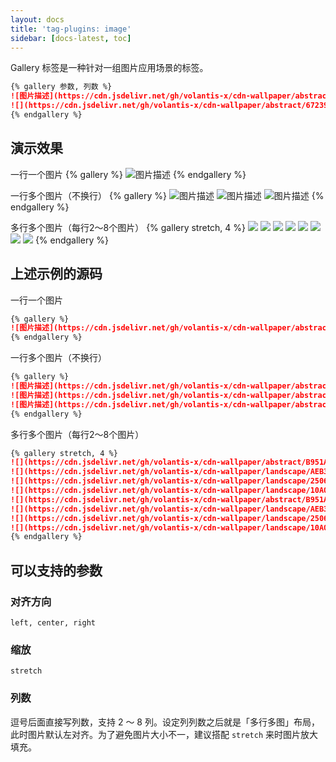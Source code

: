 ```yaml
---
layout: docs
title: 'tag-plugins: image'
sidebar: [docs-latest, toc]
---
```


Gallery 标签是一种针对一组图片应用场景的标签。

```md 本插件最后更新于 <u>3.0</u> 版本
{% gallery 参数, 列数 %}
![图片描述](https://cdn.jsdelivr.net/gh/volantis-x/cdn-wallpaper/abstract/B18FCBB3-67FD-48CC-B4F3-457BA145F17A.jpeg)
![](https://cdn.jsdelivr.net/gh/volantis-x/cdn-wallpaper/abstract/67239FBB-E15D-4F4F-8EE8-0F1C9F3C4E7C.jpeg)
{% endgallery %}
```

## 演示效果

一行一个图片
{% gallery %}
![图片描述](https://cdn.jsdelivr.net/gh/volantis-x/cdn-wallpaper/abstract/41F215B9-261F-48B4-80B5-4E86E165259E.jpeg)
{% endgallery %}

一行多个图片（不换行）
{% gallery %}
![图片描述](https://cdn.jsdelivr.net/gh/volantis-x/cdn-wallpaper/abstract/B18FCBB3-67FD-48CC-B4F3-457BA145F17A.jpeg)
![图片描述](https://cdn.jsdelivr.net/gh/volantis-x/cdn-wallpaper/abstract/67239FBB-E15D-4F4F-8EE8-0F1C9F3C4E7C.jpeg)
![图片描述](https://cdn.jsdelivr.net/gh/volantis-x/cdn-wallpaper/abstract/00E0F0ED-9F1C-407A-9AA6-545649D919F4.jpeg)
{% endgallery %}

多行多个图片（每行2～8个图片）
{% gallery stretch, 4 %}
![](https://cdn.jsdelivr.net/gh/volantis-x/cdn-wallpaper/abstract/B951AE18-D431-417F-B3FE-A382403FF21B.jpeg)
![](https://cdn.jsdelivr.net/gh/volantis-x/cdn-wallpaper/landscape/AEB33F9D-7294-4CF1-B8C5-3020748A9D45.jpeg)
![](https://cdn.jsdelivr.net/gh/volantis-x/cdn-wallpaper/landscape/250662D4-5A21-4AAA-BB63-CD25CF97CFF1.jpeg)
![](https://cdn.jsdelivr.net/gh/volantis-x/cdn-wallpaper/landscape/10A0FCE5-36A1-4AD0-8CF0-019259A89E03.jpeg)
![](https://cdn.jsdelivr.net/gh/volantis-x/cdn-wallpaper/abstract/B951AE18-D431-417F-B3FE-A382403FF21B.jpeg)
![](https://cdn.jsdelivr.net/gh/volantis-x/cdn-wallpaper/landscape/AEB33F9D-7294-4CF1-B8C5-3020748A9D45.jpeg)
![](https://cdn.jsdelivr.net/gh/volantis-x/cdn-wallpaper/landscape/250662D4-5A21-4AAA-BB63-CD25CF97CFF1.jpeg)
![](https://cdn.jsdelivr.net/gh/volantis-x/cdn-wallpaper/landscape/10A0FCE5-36A1-4AD0-8CF0-019259A89E03.jpeg)
{% endgallery %}

## 上述示例的源码

一行一个图片

```md example.md:
{% gallery %}
![图片描述](https://cdn.jsdelivr.net/gh/volantis-x/cdn-wallpaper/abstract/41F215B9-261F-48B4-80B5-4E86E165259E.jpeg)
{% endgallery %}
```

一行多个图片（不换行）

```md example.md:
{% gallery %}
![图片描述](https://cdn.jsdelivr.net/gh/volantis-x/cdn-wallpaper/abstract/B18FCBB3-67FD-48CC-B4F3-457BA145F17A.jpeg)
![图片描述](https://cdn.jsdelivr.net/gh/volantis-x/cdn-wallpaper/abstract/67239FBB-E15D-4F4F-8EE8-0F1C9F3C4E7C.jpeg)
![图片描述](https://cdn.jsdelivr.net/gh/volantis-x/cdn-wallpaper/abstract/00E0F0ED-9F1C-407A-9AA6-545649D919F4.jpeg)
{% endgallery %}
```

多行多个图片（每行2～8个图片）

```md example.md:
{% gallery stretch, 4 %}
![](https://cdn.jsdelivr.net/gh/volantis-x/cdn-wallpaper/abstract/B951AE18-D431-417F-B3FE-A382403FF21B.jpeg)
![](https://cdn.jsdelivr.net/gh/volantis-x/cdn-wallpaper/landscape/AEB33F9D-7294-4CF1-B8C5-3020748A9D45.jpeg)
![](https://cdn.jsdelivr.net/gh/volantis-x/cdn-wallpaper/landscape/250662D4-5A21-4AAA-BB63-CD25CF97CFF1.jpeg)
![](https://cdn.jsdelivr.net/gh/volantis-x/cdn-wallpaper/landscape/10A0FCE5-36A1-4AD0-8CF0-019259A89E03.jpeg)
![](https://cdn.jsdelivr.net/gh/volantis-x/cdn-wallpaper/abstract/B951AE18-D431-417F-B3FE-A382403FF21B.jpeg)
![](https://cdn.jsdelivr.net/gh/volantis-x/cdn-wallpaper/landscape/AEB33F9D-7294-4CF1-B8C5-3020748A9D45.jpeg)
![](https://cdn.jsdelivr.net/gh/volantis-x/cdn-wallpaper/landscape/250662D4-5A21-4AAA-BB63-CD25CF97CFF1.jpeg)
![](https://cdn.jsdelivr.net/gh/volantis-x/cdn-wallpaper/landscape/10A0FCE5-36A1-4AD0-8CF0-019259A89E03.jpeg)
{% endgallery %}
```

## 可以支持的参数

### 对齐方向

```
left, center, right
```

### 缩放

```
stretch
```

### 列数

逗号后面直接写列数，支持 2 ～ 8 列。设定列列数之后就是「多行多图」布局，此时图片默认左对齐。为了避免图片大小不一，建议搭配 `stretch` 来时图片放大填充。
